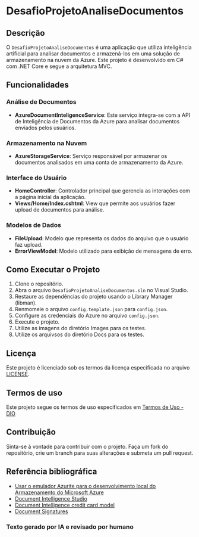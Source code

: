 # DesafioProjetoAnaliseDocumentos

## Descrição
O `DesafioProjetoAnaliseDocumentos` é uma aplicação que utiliza inteligência artificial para analisar documentos e armazená-los em uma solução de armazenamento na nuvem da Azure. Este projeto é desenvolvido em C# com .NET Core e segue a arquitetura MVC.

## Funcionalidades

### Análise de Documentos
- **AzureDocumentInteligenceService**: Este serviço integra-se com a API de Inteligência de Documentos da Azure para analisar documentos enviados pelos usuários.

### Armazenamento na Nuvem
- **AzureStorageService**: Serviço responsável por armazenar os documentos analisados em uma conta de armazenamento da Azure.

### Interface do Usuário
- **HomeController**: Controlador principal que gerencia as interações com a página inicial da aplicação.
- **Views/Home/Index.cshtml**: View que permite aos usuários fazer upload de documentos para análise.

### Modelos de Dados
- **FileUpload**: Modelo que representa os dados do arquivo que o usuário faz upload.
- **ErrorViewModel**: Modelo utilizado para exibição de mensagens de erro.

## Como Executar o Projeto
1. Clone o repositório.
2. Abra o arquivo `DesafioProjetoAnaliseDocumentos.sln` no Visual Studio.
3. Restaure as dependências do projeto usando o Library Manager (libman).
4. Renmomeie o arquivo `config.template.json` para `config.json`.
5. Configure as credenciais do Azure no arquivo `config.json`.
6. Execute o projeto.
7. Utilize as imagens do diretório Images para os testes.
8. Utilize os arquivsos do diretório Docs para os testes.

## Licença
Este projeto é licenciado sob os termos da licença especificada no arquivo [LICENSE](LICENSE).

## Termos de uso
Este projeto segue os termos de uso especificados em <a href="https://app.dio.me/terms/" target="_blank">Termos de Uso - DIO</a>

## Contribuição
Sinta-se à vontade para contribuir com o projeto. Faça um fork do repositório, crie um branch para suas alterações e submeta um pull request.

## Referência bibliográfica

* [Usar o emulador Azurite para o desenvolvimento local do Armazenamento do Microsoft Azure](https://learn.microsoft.com/pt-br/azure/storage/common/storage-use-azurite?tabs=npm%2Cblob-storage#tabpanel_1_docker-hub)
* [Document Intelligence Studio](https://documentintelligence.ai.azure.com/studio)
* [Document Intelligence credit card model](https://learn.microsoft.com/en-us/azure/ai-services/document-intelligence/prebuilt/credit-card?view=doc-intel-4.0.0#try-credit-card-data-extraction)
* [Document Signatures](https://www.garykessler.net/library/file_sigs.html)

### Texto gerado por IA e revisado por humano
